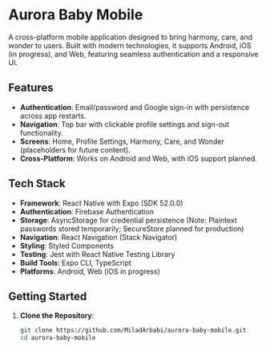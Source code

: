 # Aurora Baby Mobile

A cross-platform mobile application designed to bring harmony, care, and wonder to users. Built with modern technologies, it supports Android, iOS (in progress), and Web, featuring seamless authentication and a responsive UI.

## Features
- **Authentication**: Email/password and Google sign-in with persistence across app restarts.
- **Navigation**: Top bar with clickable profile settings and sign-out functionality.
- **Screens**: Home, Profile Settings, Harmony, Care, and Wonder (placeholders for future content).
- **Cross-Platform**: Works on Android and Web, with iOS support planned.

## Tech Stack
- **Framework**: React Native with Expo (SDK 52.0.0)
- **Authentication**: Firebase Authentication
- **Storage**: AsyncStorage for credential persistence (Note: Plaintext passwords stored temporarily; SecureStore planned for production)
- **Navigation**: React Navigation (Stack Navigator)
- **Styling**: Styled Components
- **Testing**: Jest with React Native Testing Library
- **Build Tools**: Expo CLI, TypeScript
- **Platforms**: Android, Web (iOS in progress)

## Getting Started
1. **Clone the Repository**:
   ```bash
   git clone https://github.com/MiladArbabi/aurora-baby-mobile.git
   cd aurora-baby-mobile